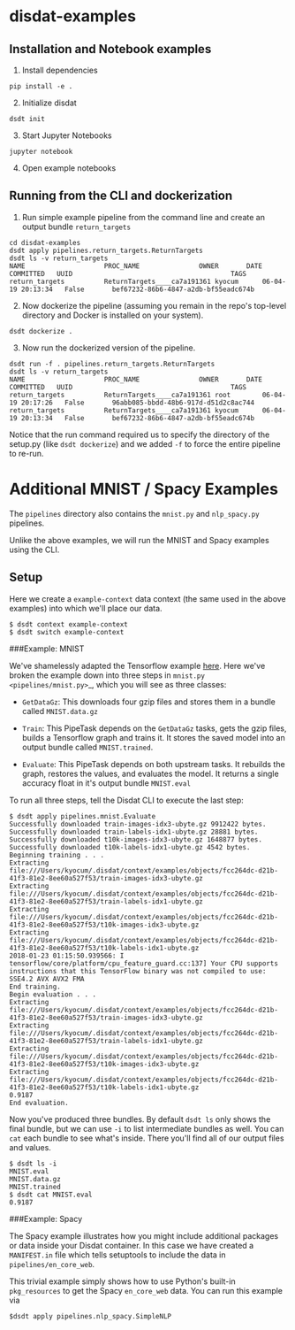 # disdat-examples
## Installation and Notebook examples
1. Install dependencies
```commandline
pip install -e .
```
2. Initialize disdat
```commandline
dsdt init
```
3. Start Jupyter Notebooks
```commandline
jupyter notebook
```

4. Open example notebooks

## Running from the CLI and dockerization 
1. Run simple example pipeline from the command line and create an output bundle `return_targets`
```commandline
cd disdat-examples
dsdt apply pipelines.return_targets.ReturnTargets
dsdt ls -v return_targets
NAME                	PROC_NAME           	OWNER   	DATE              	COMMITTED	UUID                                    	TAGS
return_targets      	ReturnTargets____ca7a191361	kyocum  	06-04-19 20:13:34 	False   	bef67232-86b6-4847-a2db-bf55eadc674b
```
2. Now dockerize the pipeline (assuming you remain in the repo's top-level directory and Docker is installed on your system).
```commandline
dsdt dockerize .
```
3. Now run the dockerized version of the pipeline.
```
dsdt run -f . pipelines.return_targets.ReturnTargets
dsdt ls -v return_targets
NAME                	PROC_NAME           	OWNER   	DATE              	COMMITTED	UUID                                    	TAGS
return_targets      	ReturnTargets____ca7a191361	root    	06-04-19 20:17:26 	False   	96abb085-bbdd-48b6-917d-d51d2c8ac744
return_targets      	ReturnTargets____ca7a191361	kyocum  	06-04-19 20:13:34 	False   	bef67232-86b6-4847-a2db-bf55eadc674b
```

Notice that the run command required us to specify the directory of the setup.py (like `dsdt dockerize`) and we added `-f` to force the entire pipeline to re-run.    

# Additional MNIST / Spacy Examples

The ``pipelines`` directory also contains the `mnist.py` and `nlp_spacy.py` pipelines.  

Unlike the above examples, we will run the MNIST and Spacy examples using the CLI. 

## Setup

Here we create a ``example-context`` data context (the same used in the above examples) into which we'll place our data.

    $ dsdt context example-context
    $ dsdt switch example-context

###Example: MNIST

We've shamelessly adapted the Tensorflow example [here](https://www.tensorflow.org/get_started/mnist/pros).  Here we've
broken the example down into three steps in `mnist.py <pipelines/mnist.py>`_, which you will see as three classes:

* ``GetDataGz``: This downloads four gzip files and stores them in a bundle called ``MNIST.data.gz``

* ``Train``: This PipeTask depends on the ``GetDataGz`` tasks, gets the gzip files, builds a Tensorflow graph and trains it.  It stores the saved model into an output bundle called ``MNIST.trained``.

* ``Evaluate``: This PipeTask depends on both upstream tasks.  It rebuilds the graph, restores the values, and evaluates the model.  It returns a single accuracy float in it's output bundle ``MNIST.eval``

To run all three steps, tell the Disdat CLI to execute the last step:

    $ dsdt apply pipelines.mnist.Evaluate
    Successfully downloaded train-images-idx3-ubyte.gz 9912422 bytes.
    Successfully downloaded train-labels-idx1-ubyte.gz 28881 bytes.
    Successfully downloaded t10k-images-idx3-ubyte.gz 1648877 bytes.
    Successfully downloaded t10k-labels-idx1-ubyte.gz 4542 bytes.
    Beginning training . . .
    Extracting file:///Users/kyocum/.disdat/context/examples/objects/fcc264dc-d21b-41f3-81e2-8ee60a527f53/train-images-idx3-ubyte.gz
    Extracting file:///Users/kyocum/.disdat/context/examples/objects/fcc264dc-d21b-41f3-81e2-8ee60a527f53/train-labels-idx1-ubyte.gz
    Extracting file:///Users/kyocum/.disdat/context/examples/objects/fcc264dc-d21b-41f3-81e2-8ee60a527f53/t10k-images-idx3-ubyte.gz
    Extracting file:///Users/kyocum/.disdat/context/examples/objects/fcc264dc-d21b-41f3-81e2-8ee60a527f53/t10k-labels-idx1-ubyte.gz
    2018-01-23 01:15:50.939566: I tensorflow/core/platform/cpu_feature_guard.cc:137] Your CPU supports instructions that this TensorFlow binary was not compiled to use: SSE4.2 AVX AVX2 FMA
    End training.
    Begin evaluation . . .
    Extracting file:///Users/kyocum/.disdat/context/examples/objects/fcc264dc-d21b-41f3-81e2-8ee60a527f53/train-images-idx3-ubyte.gz
    Extracting file:///Users/kyocum/.disdat/context/examples/objects/fcc264dc-d21b-41f3-81e2-8ee60a527f53/train-labels-idx1-ubyte.gz
    Extracting file:///Users/kyocum/.disdat/context/examples/objects/fcc264dc-d21b-41f3-81e2-8ee60a527f53/t10k-images-idx3-ubyte.gz
    Extracting file:///Users/kyocum/.disdat/context/examples/objects/fcc264dc-d21b-41f3-81e2-8ee60a527f53/t10k-labels-idx1-ubyte.gz
    0.9187
    End evaluation.

Now you've produced three bundles.   By default ``dsdt ls`` only shows the final bundle, but we can use ``-i`` to list
intermediate bundles as well.   You can ``cat`` each bundle to see what's inside.  There you'll find all of our output files and
values.

    $ dsdt ls -i
    MNIST.eval
    MNIST.data.gz
    MNIST.trained
    $ dsdt cat MNIST.eval
    0.9187

###Example: Spacy

The Spacy example illustrates how you might include additional packages or data inside your Disdat container.  In this case
we have created a `MANIFEST.in` file which tells setuptools to include the data in `pipelines/en_core_web`.  

This trivial example simply shows how to use Python's built-in `pkg_resources` to get the Spacy `en_core_web` data.   You can run 
this example via  

    $dsdt apply pipelines.nlp_spacy.SimpleNLP
